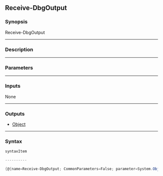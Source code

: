 Receive-DbgOutput
-----------------

### Synopsis

Receive-DbgOutput 

---

### Description

---

### Parameters

---

### Inputs
None

---

### Outputs
* [Object](https://learn.microsoft.com/en-us/dotnet/api/System.Object)

---

### Syntax
```PowerShell
syntaxItem
```
```PowerShell
----------
```
```PowerShell
{@{name=Receive-DbgOutput; CommonParameters=False; parameter=System.Object[]}}
```
